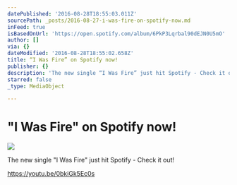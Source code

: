 ```yaml
---
datePublished: '2016-08-28T18:55:03.011Z'
sourcePath: _posts/2016-08-27-i-was-fire-on-spotify-now.md
inFeed: true
isBasedOnUrl: 'https://open.spotify.com/album/6PkP3Lqrbal90dEJN0U5mO'
author: []
via: {}
dateModified: '2016-08-28T18:55:02.658Z'
title: “I Was Fire” on Spotify now!
publisher: {}
description: 'The new single “I Was Fire” just hit Spotify - Check it out! '
starred: false
_type: MediaObject

---
```

# "I Was Fire" on Spotify now!
![](https://s3-us-west-2.amazonaws.com/the-grid-img/p/65a01ac60a2f8a0601dc8ef35171589d287b597f.jpg)

The new single "I Was Fire" just hit Spotify - Check it out! 

https://youtu.be/0bkiGk5Ec0s